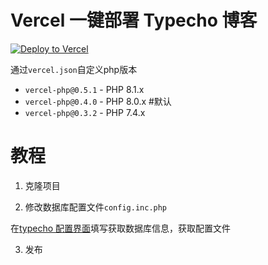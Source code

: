 # Vercel 一键部署 Typecho 博客

[![Deploy to Vercel](https://vercel.com/button)](https://vercel.com/import/project?template=https://github.com/pbloods/typecho/)

通过`vercel.json`自定义php版本
- `vercel-php@0.5.1` - PHP 8.1.x
- `vercel-php@0.4.0` - PHP 8.0.x  #默认
- `vercel-php@0.3.2` - PHP 7.4.x

# 教程

1. 克隆项目

2. 修改数据库配置文件`config.inc.php`

在[typecho 配置界面](https://typecho-phi-ten.vercel.app/)填写获取数据库信息，获取配置文件
 
3. 发布
